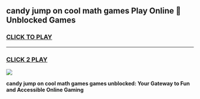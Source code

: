 
## candy jump on cool math games Play Online 👋 Unblocked Games
<h3>
<a href="https://news.freeplayer.one?title=candy_jump_on_cool_math_games&ref=17CMG">CLICK TO PLAY</a></h3>
<hr>

<h3>
<a href="https://news.freeplayer.one?title=candy_jump_on_cool_math_games&ref=17CMG">CLICK 2 PLAY</a>
  
</h3>

<a href="https://news.freeplayer.one?title=candy_jump_on_cool_math_games&ref=17CMG/"><img src="https://clearcache.store/games.png"></a>


**candy jump on cool math games games unblocked: Your Gateway to Fun and Accessible Online Gaming**
